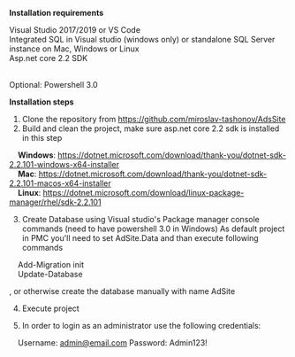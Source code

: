 <b>Installation requirements</b>

Visual Studio 2017/2019 or VS Code<br/>
Integrated SQL in Visual studio (windows only) or standalone SQL Server instance on Mac, Windows or Linux<br/>
Asp.net core 2.2 SDK<br/><br/>

Optional: Powershell 3.0 <br/>


<b>Installation steps</b>

1. Clone the repository from https://github.com/miroslav-tashonov/AdsSite 
2. Build and clean the project, make sure asp.net core 2.2 sdk is installed in this step 

  &nbsp;&nbsp;&nbsp;&nbsp;<b>Windows</b>: https://dotnet.microsoft.com/download/thank-you/dotnet-sdk-2.2.101-windows-x64-installer </br>
  &nbsp;&nbsp;&nbsp;&nbsp;<b>Mac</b>: https://dotnet.microsoft.com/download/thank-you/dotnet-sdk-2.2.101-macos-x64-installer </br>
  &nbsp;&nbsp;&nbsp;&nbsp;<b>Linux</b>: https://dotnet.microsoft.com/download/linux-package-manager/rhel/sdk-2.2.101 </br>


3. Create Database using Visual studio's Package manager console commands (need to have powershell 3.0 in Windows)
As default project in PMC you'll need to set AdSite.Data and than execute following commands

&nbsp;&nbsp;&nbsp;&nbsp;Add-Migration init</br>
&nbsp;&nbsp;&nbsp;&nbsp;Update-Database

, or otherwise create the database manually with name AdSite

4. Execute project 

5. In order to login as an administrator use the following credentials:

&nbsp;&nbsp;&nbsp;&nbsp;Username: admin@email.com
Password: Admin123!
